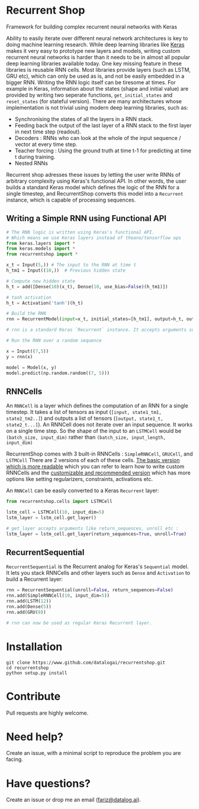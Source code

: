 # Recurrent Shop
Framework for building complex recurrent neural networks with Keras


Ability to easily iterate over different neural network architectures is key to doing machine learning research. While deep learning libraries like [Keras](https://www.keras.io) makes it very easy to prototype new layers and models, writing custom recurrent neural networks is harder than it needs to be in almost all popular deep learning libraries available today. One key missing feature in these libraries is reusable RNN cells. Most libraries provide layers (such as LSTM, GRU etc), which can only be used as is, and not be easily embedded in a bigger RNN. Writing the RNN logic itself can be tiresome at times. For example in Keras, information about the states (shape and initial value) are provided by writing two seperate functions, `get_initial_states` and `reset_states` (for stateful version). There are many architectures whose implementation is not trivial using modern deep learning libraries, such as:

* Synchronising the states of all the layers in a RNN stack.
* Feeding back the output of the last layer of a RNN stack to the first layer in next time step (readout).
* Decoders : RNNs who can look at the whole of the input sequence / vector at every time step.
* Teacher forcing : Using the ground truth at time t-1 for predicting at time t during training.
* Nested RNNs

Recurrent shop adresses these issues by letting the user write RNNs of arbitrary complexity using Keras's functional API. In other words, the user builds a standard Keras model which defines the logic of the RNN for a single timestep, and RecurrentShop converts this model into a `Recurrent` instance, which is capable of processing sequences.


## Writing a Simple RNN using Functional API
 
```python
# The RNN logic is written using Keras's functional API.
# Which means we use Keras layers instead of theano/tensorflow ops
from keras.layers import *
from keras.models import *
from recurrentshop import *

x_t = Input(5,)) # The input to the RNN at time t
h_tm1 = Input((10,))  # Previous hidden state

# Compute new hidden state
h_t = add([Dense(10)(x_t), Dense(10, use_bias=False)(h_tm1)])

# tanh activation
h_t = Activation('tanh')(h_t)

# Build the RNN
rnn = RecurrentModel(input=x_t, initial_states=[h_tm1], output=h_t, output_states=[h_t])

# rnn is a standard Keras `Recurrent` instance. It accepts arguments such as unroll, return_sequences etc

# Run the RNN over a random sequence

x = Input((7,5))
y = rnn(x)

model = Model(x, y)
model.predict(np.random.random((7, 5)))

```

## RNNCells

An `RNNCell` is a layer which defines the computation of an RNN for a single timestep. It takes a list of tensors as input (`[input, state1_tm1, state2_tm2..]`) and outputs a list of tensors (`[output, state1_t, state2_t...]`). An RNNCell does not iterate over an input sequence. It works on a single time step. So the shape of the input to an `LSTMCell` would be `(batch_size, input_dim)` rather than `(batch_size, input_length, input_dim)`

RecurrentShop comes with 3 built-in RNNCells : `SimpleRNNCell`, `GRUCell`, and `LSTMCell`
There are 2 versions of each of these cells. [The basic version which is more readable](recurrentshop/basic_cells.py) which you can refer to learn how to write custom RNNCells and the [customizable and recommended version](recurrentshop/cells.py) which has more options like setting regularizers, constraints, activations etc.

An `RNNCell` can be easily converted to a Keras `Recurrent` layer:

```python
from recurrentshop.cells import LSTMCell

lstm_cell = LSTMCell(10, input_dim=5)
lstm_layer = lstm_cell.get_layer()

# get_layer accepts arguments like return_sequences, unroll etc :
lstm_layer = lstm_cell.get_layer(return_sequences=True, unroll=True)

```

## RecurrentSequential

`RecurrentSequential` is the Recurrent analog for Keras's `Sequential` model. It lets you stack RNNCells and other layers such as `Dense` and `Activation` to build a Recurrent layer:

```python
rnn = RecurrentSequential(unroll=False, return_sequences=False)
rnn.add(SimpleRNNCell(10, input_dim=5))
rnn.add(LSTM(12))
rnn.add(Dense(5))
rnn.add(GRU(8))

# rnn can now be used as regular Keras Recurrent layer.
```



# Installation

```shell
git clone https://www.github.com/datalogai/recurrentshop.git
cd recurrentshop
python setup.py install
```

# Contribute

Pull requests are highly welcome.

# Need help?

Create an issue, with a minimal script to reproduce the problem you are facing.

# Have questions?

Create an issue or drop me an email (fariz@datalog.ai).

